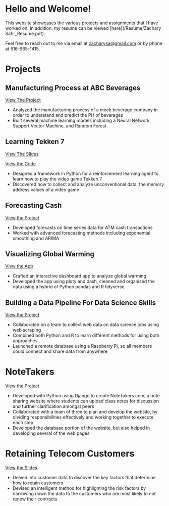 # Hello and Welcome! 

This website showcases the various projects and assignments  that I have worked on. In addition, my resume can be viewed [here](/Resume/Zachary Safir_Resume.pdf). 

Feel free to reach out to me via email at [zacharysa@gmail.com](mailto:zacharysa@gmail.com) or by phone at 516-965-1415.


# Projects

## Manufacturing Process at ABC Beverages

[View The Project](https://rpubs.com/zachsfr/902654) 

* Analyzed the manufacturing process of  a mock beverage company in order to understand and predict the PH of beverages
* Built several  machine learning models including a Neural Network, Support Vector Machine, and Random Forest 

## Learning Tekken 7

[View The Slides](/Slides/Learning%20Tekken%207.pdf) 

[View  the Code](https://github.com/zachsfr/LearningTekken7)

* Designed a framework in Python for a reinforcement learning agent to learn how to play the video game Tekken 7
* Discovered how to collect and analyze unconventional data, the memory address values of a video game 

## Forecasting Cash 

[View the Project](https://rpubs.com/zachsfr/885466)

* Developed forecasts on time series data for ATM cash transactions  
* Worked with advanced forecasting methods including exponential smoothing and ARIMA 


## Visualizing Global Warming

[View the App](https://global-temp-changes.herokuapp.com/)

* Crafted an interactive dashboard app to analyze global warming
* Developed the app using ploty and dash, cleaned and organized the data using a hybrid of Python pandas and R tidyverse


## Building a Data Pipeline For Data Science Skills

[View the Project](https://rpubs.com/zachsfr/747776)

* Collaborated on a team to collect web data on data science jobs using web scraping  
* Combined both Python and R to learn different methods for using both approaches
* Launched a  remote database using a Raspberry Pi, so all members could connect and share data from anywhere


# NoteTakers

[View the Project](/Slides/project-04-writeup.pdf)

* Developed with Python using Django to create NoteTakers.com, a note sharing website where students can upload class notes for discussion and further clarification amongst peers  
* Collaborated with a team of three to plan and develop the website, by dividing responsibilities effectively and working together to execute each step 
* Developed the database portion of the website, but also helped in developing several of the web pages 


# Retaining Telecom Customers

[View the Slides](/Slides/OIM%20454%20Analytics%20Project.pdf)

* Delved into customer data to discover the key factors that determine how to retain customers
* Devised an intelligent method for highlighting the risk factors by narrowing down the data to the customers who are most likely to not renew their contracts 



